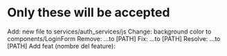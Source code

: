# Only these will be accepted

Add: new file to services/auth_services/js
Change: background color to components/LoginForm
Remove: ...to [PATH]
Fix: ...to [PATH]
Resolve: ...to [PATH]
Add feat (nombre del feature):
